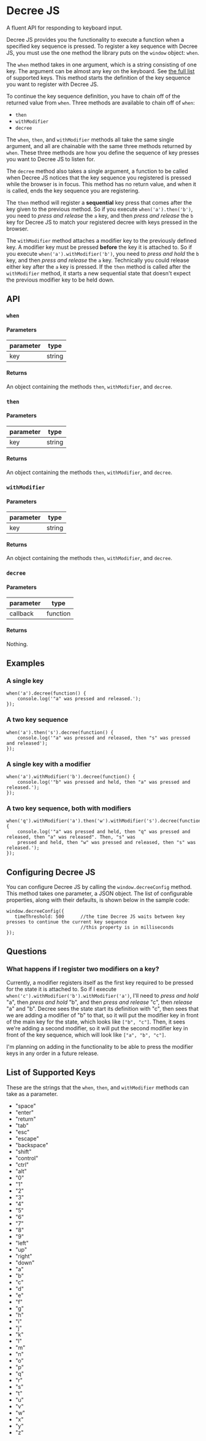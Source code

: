# Decree JS
A fluent API for responding to keyboard input.

Decree JS provides you the functionality to execute a function when a specified key sequence is pressed. To register 
a key sequence with Decree JS, you must use the one method the library puts on the `window` object: `when`.

The `when` method takes in one argument, which is a string consisting of one key. The argument can be almost any key on 
the keyboard. See [the full list](#list-of-supported-keys) of supported keys. This method starts the definition of 
the key sequence you want to register with Decree JS.

To continue the key sequence definition, you have to chain off of the returned value from `when`. Three methods are 
available to chain off of `when`:
- `then`
- `withModifier`
- `decree`

The `when`, `then`, and `withModifier` methods all take the same single argument, and all are chainable with the same
 three methods returned by `when`. These three methods are how you define the sequence of key presses you want to 
 Decree JS to listen for.
 
The `decree` method also takes a single argument, a function to be called when Decree JS notices that the 
key sequence you registered is pressed while the browser is in focus. This method has no return value, and when it is
 called, ends the key sequence you are registering.

The `then` method will register a **sequential** key press that comes after the key given to the previous method. So if 
you execute `when('a').then('b')`, you need to *press and release* the `a` key, and then *press and release* the `b` 
key 
for Decree JS to match your registered decree with keys pressed in the browser.

The `withModifier` method attaches a modifier key to the previously defined key. A modifier key must be pressed 
**before** the key it is attached to. So if you execute `when('a').withModifier('b')`, you need to *press and hold* 
the `b` key, and then *press and release* the `a` key. Technically you could release either key after the `a` key is 
pressed. If the `then` method is called after the `withModifier` method, it starts a new sequential state that 
doesn't expect the previous modifier key to be held down.


## API

### `when`

#### Parameters
| parameter |  type  |
|-----------|--------|
|    key    | string |

#### Returns
An object containing the methods `then`, `withModifier`, and `decree`.

### `then`

#### Parameters
| parameter |  type  |
|-----------|--------|
|    key    | string |

#### Returns
An object containing the methods `then`, `withModifier`, and `decree`.

### `withModifier`

#### Parameters
| parameter |  type  |
|-----------|--------|
|    key    | string |

#### Returns
An object containing the methods `then`, `withModifier`, and `decree`.

### `decree`

#### Parameters
| parameter |   type   |
|-----------|----------|
| callback  | function |

#### Returns
Nothing.

## Examples

### A single key
```
when('a').decree(function() {
    console.log('"a" was pressed and released.');
});
```

### A two key sequence
```
when('a').then('s').decree(function() {
    console.log('"a" was pressed and released, then "s" was pressed and released');
});
```

### A single key with a modifier
```
when('a').withModifier('b').decree(function() {
    console.log('"b" was pressed and held, then "a" was pressed and released.');
});
```

### A two key sequence, both with modifiers
```
when('q').withModifier('a').then('w').withModifier('s').decree(function() {
    console.log('"a" was pressed and held, then "q" was pressed and released, then "a" was released". Then, "s" was 
    pressed and held, then "w" was pressed and released, then "s" was released.');
});
```

## Configuring Decree JS
You can configure Decree JS by calling the `window.decreeConfig` method. This method takes one parameter, a JSON 
object. The list of configurable properties, along with their defaults, is shown below in the sample code:
 ```
 window.decreeConfig({
    timeThreshold: 500      //the time Decree JS waits between key presses to continue the current key sequence
                            //this property is in milliseconds
 });
 ```

## Questions

### What happens if I register two modifiers on a key?
Currently, a modifier registers itself as the first key required to be pressed for the state it is attached to. So if
 I execute `when('c').withModifier('b').withModifier('a')`, I'll need to *press and hold* "a", then *press and hold* 
 "b", and then *press and release* "c", then *release* "a" and "b". Decree sees the state start its definition with 
 "c", then sees that we are adding a modifier of "b" to that, so it will put the modifier key in front of the main 
 key for the state, which looks like `["b", "c"]`. Then, it sees we're adding a second modifier, so it will put the 
 second modifier key in front of the key sequence, which will look like `["a", "b", "c"]`.
 
 I'm planning on adding in the functionality to be able to press the modifier keys in any order in a future release.
 

## List of Supported Keys
These are the strings that the `when`, `then`, and `withModifier` methods can take as a parameter.
- "space"
- "enter"
- "return"
- "tab"
- "esc"
- "escape"
- "backspace"
- "shift"
- "control"
- "ctrl"
- "alt"
- "0"
- "1"
- "2"
- "3"
- "4"
- "5"
- "6"
- "7"
- "8"
- "9"
- "left"
- "up"
- "right"
- "down"
- "a"
- "b"
- "c"
- "d"
- "e"
- "f"
- "g"
- "h"
- "i"
- "j"
- "k"
- "l"
- "m"
- "n"
- "o"
- "p"
- "q"
- "r"
- "s"
- "t"
- "u"
- "v"
- "w"
- "x"
- "y"
- "z"
